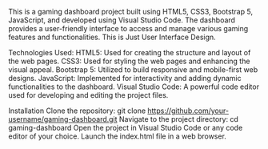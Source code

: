 This is a gaming dashboard project built using HTML5, CSS3, Bootstrap 5, JavaScript, and developed using Visual Studio Code. The dashboard provides a user-friendly interface to access and manage various gaming features and functionalities.
This is Just User Interface Design.

Technologies Used:
HTML5: Used for creating the structure and layout of the web pages.
CSS3: Used for styling the web pages and enhancing the visual appeal.
Bootstrap 5: Utilized to build responsive and mobile-first web designs.
JavaScript: Implemented for interactivity and adding dynamic functionalities to the dashboard.
Visual Studio Code: A powerful code editor used for developing and editing the project files.

Installation
Clone the repository: git clone https://github.com/your-username/gaming-dashboard.git
Navigate to the project directory: cd gaming-dashboard
Open the project in Visual Studio Code or any code editor of your choice.
Launch the index.html file in a web browser.

